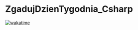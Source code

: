 # ZgadujDzienTygodnia_Csharp


[![wakatime](https://wakatime.com/badge/github/bialka104b/ZgadujDzienTygodnia_Csharp.svg)](https://wakatime.com/badge/github/bialka104b/ZgadujDzienTygodnia_Csharp)
